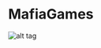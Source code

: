# MafiaGames

![alt tag](https://cloud.githubusercontent.com/assets/10688684/7165598/6a7ab4bc-e35d-11e4-816b-b0550ab25606.gif?raw=1)

